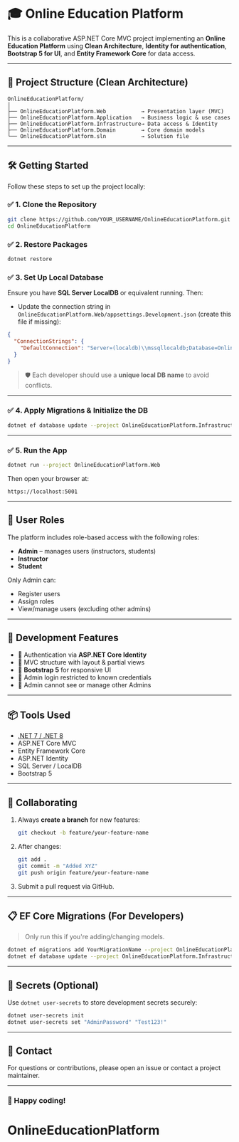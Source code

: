 
# 🎓 Online Education Platform

This is a collaborative ASP.NET Core MVC project implementing an **Online Education Platform** using **Clean Architecture**, **Identity for authentication**, **Bootstrap 5 for UI**, and **Entity Framework Core** for data access.

---

## 🧱 Project Structure (Clean Architecture)

```
OnlineEducationPlatform/
│
├── OnlineEducationPlatform.Web           → Presentation layer (MVC)
├── OnlineEducationPlatform.Application   → Business logic & use cases
├── OnlineEducationPlatform.Infrastructure→ Data access & Identity
├── OnlineEducationPlatform.Domain        → Core domain models
└── OnlineEducationPlatform.sln           → Solution file
```

---

## 🛠️ Getting Started

Follow these steps to set up the project locally:

### ✅ 1. Clone the Repository

```bash
git clone https://github.com/YOUR_USERNAME/OnlineEducationPlatform.git
cd OnlineEducationPlatform
```

### ✅ 2. Restore Packages

```bash
dotnet restore
```

### ✅ 3. Set Up Local Database

Ensure you have **SQL Server LocalDB** or equivalent running. Then:

- Update the connection string in `OnlineEducationPlatform.Web/appsettings.Development.json` (create this file if missing):

```json
{
  "ConnectionStrings": {
    "DefaultConnection": "Server=(localdb)\\mssqllocaldb;Database=OnlineEducationDb_YourName;Trusted_Connection=True;"
  }
}
```

> 🛡️ Each developer should use a **unique local DB name** to avoid conflicts.

---

### ✅ 4. Apply Migrations & Initialize the DB

```bash
dotnet ef database update --project OnlineEducationPlatform.Infrastructure --startup-project OnlineEducationPlatform.Web
```

---

### ✅ 5. Run the App

```bash
dotnet run --project OnlineEducationPlatform.Web
```

Then open your browser at:

```
https://localhost:5001
```

---

## 👥 User Roles

The platform includes role-based access with the following roles:

- **Admin** – manages users (instructors, students)
- **Instructor**
- **Student**

Only Admin can:

- Register users
- Assign roles
- View/manage users (excluding other admins)

---

## 🧪 Development Features

- 👤 Authentication via **ASP.NET Core Identity**
- 📂 MVC structure with layout & partial views
- 🧼 **Bootstrap 5** for responsive UI
- 🔐 Admin login restricted to known credentials
- 🚫 Admin cannot see or manage other Admins

---

## 📦 Tools Used

- [.NET 7 / .NET 8](https://dotnet.microsoft.com/)
- ASP.NET Core MVC
- Entity Framework Core
- ASP.NET Identity
- SQL Server / LocalDB
- Bootstrap 5

---

## 🤝 Collaborating

1. Always **create a branch** for new features:
   ```bash
   git checkout -b feature/your-feature-name
   ```

2. After changes:
   ```bash
   git add .
   git commit -m "Added XYZ"
   git push origin feature/your-feature-name
   ```

3. Submit a pull request via GitHub.

---

## 📋 EF Core Migrations (For Developers)

> Only run this if you're adding/changing models.

```bash
dotnet ef migrations add YourMigrationName --project OnlineEducationPlatform.Infrastructure --startup-project OnlineEducationPlatform.Web
dotnet ef database update --project OnlineEducationPlatform.Infrastructure --startup-project OnlineEducationPlatform.Web
```

---

## 🔐 Secrets (Optional)

Use `dotnet user-secrets` to store development secrets securely:

```bash
dotnet user-secrets init
dotnet user-secrets set "AdminPassword" "Test123!"
```

---

## 📧 Contact

For questions or contributions, please open an issue or contact a project maintainer.

---

### 🚀 Happy coding!
# OnlineEducationPlatform
